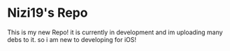 # Nizi19's Repo
This is my new Repo!
it is currently in development and im uploading many debs to it.
so i am new to developing for iOS!
